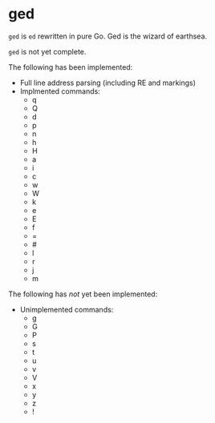 # ged
`ged` is `ed` rewritten in pure Go.  Ged is the wizard of earthsea.

`ged` is not yet complete.

The following has been implemented:
- Full line address parsing (including RE and markings)
- Implmented commands:
  - q
  - Q
  - d
  - p
  - n
  - h
  - H
  - a
  - i
  - c
  - w
  - W
  - k
  - e
  - E
  - f
  - =
  - \#
  - l
  - r
  - j
  - m

The following has *not* yet been implemented:
- Unimplemented commands:
  - g
  - G
  - P
  - s
  - t
  - u
  - v
  - V
  - x
  - y
  - z
  - !